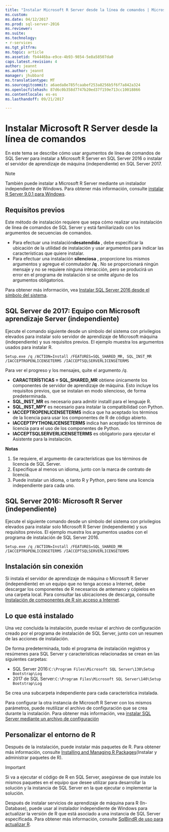 ```yaml
---
title: "Instalar Microsoft R Server desde la línea de comandos | Microsoft Docs"
ms.custom: 
ms.date: 04/12/2017
ms.prod: sql-server-2016
ms.reviewer: 
ms.suite: 
ms.technology:
- r-services
ms.tgt_pltfrm: 
ms.topic: article
ms.assetid: fb4446ba-e9ce-4b93-9854-5e8a58507da0
caps.latest.revision: 4
author: jeannt
ms.author: jeannt
manager: jhubbard
ms.translationtype: MT
ms.sourcegitcommit: a6aeda8e785fcaabef253a8256b5f6f7a842a324
ms.openlocfilehash: 87d6c0b358d7747b20ed37f159e713cc10018866
ms.contentlocale: es-es
ms.lasthandoff: 09/21/2017

---
```

# <a name="install-microsoft-r-server-from-the-command-line"></a>Instalar Microsoft R Server desde la línea de comandos
    
En este tema se describe cómo usar argumentos de línea de comandos de SQL Server para instalar a Microsoft R Server en SQL Server 2016 o instalar el servidor de aprendizaje de máquina (independiente) en SQL Server 2017. 

> [!NOTE]
También puede instalar a Microsoft R Server mediante un instalador independiente de Windows. Para obtener más información, consulte [instalar R Server 9.0.1 para Windows](https://msdn.microsoft.com/microsoft-r/rserver-install-windows). 

## <a name="prerequisites"></a>Requisitos previos

Este método de instalación requiere que sepa cómo realizar una instalación de línea de comandos de SQL Server y está familiarizado con los argumentos de secuencias de comandos.

- Para efectuar una instalación**desatendida** , debe especificar la ubicación de la utilidad de instalación y usar argumentos para indicar las características que quiere instalar. 
- Para efectuar una instalación **silenciosa** , proporcione los mismos argumentos y agregue el conmutador **/q** . No se proporcionará ningún mensaje y no se requiere ninguna interacción, pero se producirá un error en el programa de instalación si se omite alguno de los argumentos obligatorios.

Para obtener más información, vea [Instalar SQL Server 2016 desde el símbolo del sistema](../../database-engine/install-windows/install-sql-server-2016-from-the-command-prompt.md).

## <a name="sql-server-2017-microsoft-machine-learning-server-standalone"></a>SQL Server de 2017: Equipo con Microsoft aprendizaje Server (independiente)

Ejecute el comando siguiente desde un símbolo del sistema con privilegios elevados para instalar solo servidor de aprendizaje de Microsoft máquina (independiente) y sus requisitos previos.  El ejemplo muestra los argumentos usados para instalar R.

```
Setup.exe /q /ACTION=Install /FEATURES=SQL_SHARED_MR, SQL_INST_MR  /IACCEPTROPENLICENSETERMS /IACCEPTSQLSERVERLICENSETERMS 
```

Para ver el progreso y los mensajes, quite el argumento _/q_.

- **CARACTERÍSTICAS = SQL_SHARED_MR** obtiene únicamente los componentes de servidor de aprendizaje de máquina. Esto incluye los requisitos previos, que se instalan en modo silencioso, de forma predeterminada.
- **SQL_INST_MR** es necesario para admitir installl para el lenguaje R.
- **SQL_INST_MPY** es necesario para instalar la compatibilidad con Python.
- **IACCEPTROPENLICENSETERMS** indica que ha aceptado los términos de la licencia para usar los componentes de R de código abierto.
- **IACCEPTPYTHONLICENSETERMS** indica han aceptado los términos de licencia para el uso de los componentes de Python.
- **IACCEPTSQLSERVERLICENSETERMS** es obligatorio para ejecutar el Asistente para la instalación.

**Notas**

1. Se requiere, el argumento de características que los términos de licencia de SQL Server.
2. Especifique al menos un idioma, junto con la marca de contrato de licencia.
3. Puede instalar un idioma, o tanto R y Python, pero tiene una licencia independiente para cada uno.

## <a name="sql-server-2016-microsoft-r-server-standalone"></a>SQL Server 2016: Microsoft R Server (independiente)

Ejecute el siguiente comando desde un símbolo del sistema con privilegios elevados para instalar solo Microsoft R Server (independiente) y sus requisitos previos.  El ejemplo muestra los argumentos usados con el programa de instalación de SQL Server 2016.

```
Setup.exe /q /ACTION=Install /FEATURES=SQL_SHARED_MR /IACCEPTROPENLICENSETERMS /IACCEPTSQLSERVERLICENSETERMS
```

## <a name="offline-installation"></a>Instalación sin conexión

Si instala el servidor de aprendizaje de máquina o Microsoft R Server (independiente) en un equipo que no tenga acceso a Internet, debe descargar los componentes de R necesarios de antemano y cópielos en una carpeta local. Para consultar las ubicaciones de descarga, consulte [Instalación de componentes de R sin acceso a Internet](../r/installing-ml-components-without-internet-access.md).

## <a name="what-is-installed"></a>Lo que está instalado

Una vez concluida la instalación, puede revisar el archivo de configuración creado por el programa de instalación de SQL Server, junto con un resumen de las acciones de instalación.

De forma predeterminada, todo el programa de instalación registros y resúmenes para SQL Server y características relacionadas se crean en las siguientes carpetas:

- SQL Server 2016:`C:\Program Files\Microsoft SQL Server\130\Setup Bootstrap\Log`
- 2017 de SQL Server:`C:\Program Files\Microsoft SQL Server\140\Setup Bootstrap\Log`

Se crea una subcarpeta independiente para cada característica instalada.

Para configurar la otra instancia de Microsoft R Server con los mismos parámetros, puede reutilizar el archivo de configuración que se crea durante la instalación. Para obtener más información, vea [instalar SQL Server mediante un archivo de configuración](/sql-docs/docs/database-engine/install-windows/install-sql-server-2016-using-a-configuration-file)


## <a name="customize-your-r-environment"></a>Personalizar el entorno de R

Después de la instalación, puede instalar más paquetes de R. Para obtener más información, consulte [Installing and Managing R Packages](../r/install-additional-r-packages-on-sql-server.md)(Instalar y administrar paquetes de R).

> [!IMPORTANT]
> Si va a ejecutar el código de R en SQL Server, asegúrese de que instale los mismos paquetes en el equipo que desee utilizar para desarrollar la solución y la instancia de SQL Server en la que ejecutar o implementar la solución.

Después de instalar servicios de aprendizaje de máquina para R (In-Database), puede usar al instalador independiente de Windows para actualizar la versión de R que está asociado a una instancia de SQL Server especificada. Para obtener más información, consulte [SqlBindR de uso para actualizar R](../r/use-sqlbindr-exe-to-upgrade-an-instance-of-sql-server.md).



